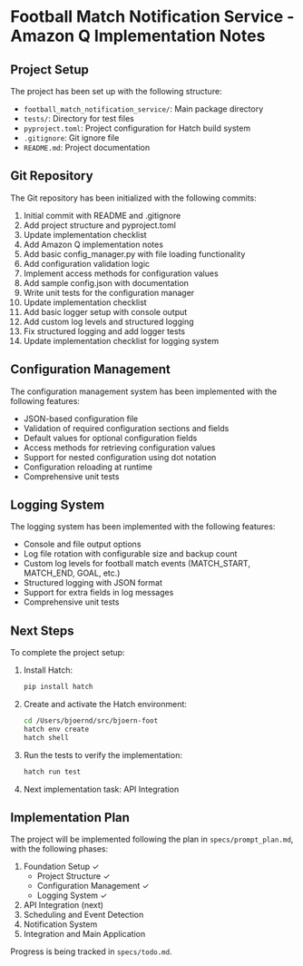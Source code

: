 # Football Match Notification Service - Amazon Q Implementation Notes

## Project Setup

The project has been set up with the following structure:

- `football_match_notification_service/`: Main package directory
- `tests/`: Directory for test files
- `pyproject.toml`: Project configuration for Hatch build system
- `.gitignore`: Git ignore file
- `README.md`: Project documentation

## Git Repository

The Git repository has been initialized with the following commits:
1. Initial commit with README and .gitignore
2. Add project structure and pyproject.toml
3. Update implementation checklist
4. Add Amazon Q implementation notes
5. Add basic config_manager.py with file loading functionality
6. Add configuration validation logic
7. Implement access methods for configuration values
8. Add sample config.json with documentation
9. Write unit tests for the configuration manager
10. Update implementation checklist
11. Add basic logger setup with console output
12. Add custom log levels and structured logging
13. Fix structured logging and add logger tests
14. Update implementation checklist for logging system

## Configuration Management

The configuration management system has been implemented with the following features:

- JSON-based configuration file
- Validation of required configuration sections and fields
- Default values for optional configuration fields
- Access methods for retrieving configuration values
- Support for nested configuration using dot notation
- Configuration reloading at runtime
- Comprehensive unit tests

## Logging System

The logging system has been implemented with the following features:

- Console and file output options
- Log file rotation with configurable size and backup count
- Custom log levels for football match events (MATCH_START, MATCH_END, GOAL, etc.)
- Structured logging with JSON format
- Support for extra fields in log messages
- Comprehensive unit tests

## Next Steps

To complete the project setup:

1. Install Hatch:
   ```bash
   pip install hatch
   ```

2. Create and activate the Hatch environment:
   ```bash
   cd /Users/bjoernd/src/bjoern-foot
   hatch env create
   hatch shell
   ```

3. Run the tests to verify the implementation:
   ```bash
   hatch run test
   ```

4. Next implementation task: API Integration

## Implementation Plan

The project will be implemented following the plan in `specs/prompt_plan.md`, with the following phases:

1. Foundation Setup ✓
   - Project Structure ✓
   - Configuration Management ✓
   - Logging System ✓
2. API Integration (next)
3. Scheduling and Event Detection
4. Notification System
5. Integration and Main Application

Progress is being tracked in `specs/todo.md`.

